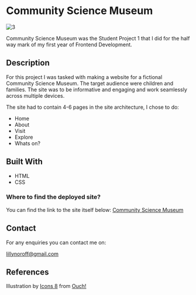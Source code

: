 # Community Science Museum

![3](https://github.com/mslillypop/SP1/assets/119416005/63f41622-82bc-4e3a-9a2e-dade3213afaf)

Community Science Museum was the Student Project 1 that I did for the half way mark of my first year of Frontend Development. 

## Description

For this project I was tasked with making a website for a fictional Community Science Museum. The target audience were children and families. The site was to be informative and engaging and work seamlessly across multiple devices. 

The site had to contain 4-6 pages in the site architecture, I chose to do:

- Home
- About
- Visit
- Explore
- Whats on?

## Built With

- HTML
- CSS

### Where to find the deployed site?

You can find the link to the site itself below:
[Community Science Museum](https://lill-fre-sp1.netlify.app/)


## Contact

For any enquiries you can contact me on:

lillynoroff@gmail.com

## References

Illustration by <a href="https://icons8.com/illustrations/author/zD2oqC8lLBBA">Icons 8</a> from <a href="https://icons8.com/illustrations">Ouch!</a>
